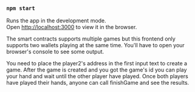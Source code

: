 ### `npm start`

Runs the app in the development mode.<br>
Open [http://localhost:3000](http://localhost:3000) to view it in the browser.


The smart contracts supports multiple games but this frontend only supports two wallets playing at the same time. You'll have to open your browser's console to see some output.

You need to place the player2's address in the first input text to create a game.
After the game is created and you got the game's id you can play your hand and wait until the other player have played. Once both players have played their hands, anyone can call finishGame and see the results.

